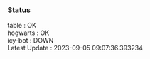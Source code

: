### Status


table : OK  
hogwarts : OK  
icy-bot : DOWN  
Latest Update : 2023-09-05 09:07:36.393234
